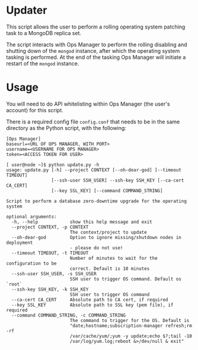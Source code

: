 # Updater

This script allows the user to perform a rolling operating system patching task to a MongoDB replica set.

The script interacts with Ops Manager to perform the rolling disabling and shutting down of the `mongod` instance, after which the operating system tasking is performed. At the end of the tasking Ops Manager will initiate a restart of the `mongod` instance.

# Usage

You will need to do API whitelisting within Ops Manager (the user's account) for this script.

There is a required config file `config.conf` that needs to be in the same directory as the Python script, with the following:

```shell
[Ops Manager]
baseurl=<URL OF OPS MANAGER, WITH PORT>
username=<USERNAME FOR OPS MANAGER>
token=<ACCESS TOKEN FOR USER>
```

```shell
[ user@node ~]$ python update.py -h
usage: update.py [-h] --project CONTEXT [--oh-dear-god] [--timeout TIMEOUT]
                 [--ssh-user SSH_USER] --ssh-key SSH_KEY [--ca-cert CA_CERT]
                 [--key SSL_KEY] [--command COMMAND_STRING]

Script to perform a database zero-downtime upgrade for the operating system

optional arguments:
  -h, --help            show this help message and exit
  --project CONTEXT, -p CONTEXT
                        The context/project to update
  --oh-dear-god         Option to ignore missing/shutdown nodes in deployment
                        - please do not use!
  --timeout TIMEOUT, -t TIMEOUT
                        Number of minutes to wait for the configuration to be
                        correct. Default is 10 minutes
  --ssh-user SSH_USER, -s SSH_USER
                        SSH user to trigger OS command. Default os `root`
  --ssh-key SSH_KEY, -k SSH_KEY
                        SSH user to trigger OS command
  --ca-cert CA_CERT     Absolute path to CA cert, if required
  --key SSL_KEY         Absolute path to SSL key (pem file), if required
  --command COMMAND_STRING, -c COMMAND_STRING
                        The command to trigger for the OS. Default is
                        "date;hostname;subscription-manager refresh;rm -rf
                        /var/cache/yum/;yum -y update;echo $?;tail -10
                        /var/log/yum.log;reboot &>/dev/null & exit"
```
